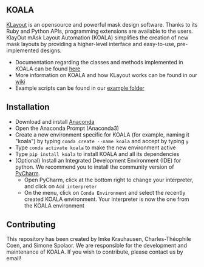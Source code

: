 ## KOALA
[KLayout](https://www.klayout.de/) is an opensource and powerful mask design software. Thanks to its Ruby and Python APIs, programming extensions are available to the users. KlayOut mAsk Layout Automation (KOALA) simplifies the creation of new mask layouts by providing a higher-level interface and easy-to-use, pre-implemented designs.

- Documentation regarding the classes and methods implemented in KOALA can be found [here](https://klayout-mask-layout-automation.readthedocs.io/en/latest/)
- More information on KOALA and how KLayout works can be found in our [wiki](https://gitlab.tue.nl/20210538/klayout-mask-layout-automation/-/wikis/)
- Example scripts can be found in our [example folder](https://gitlab.tue.nl/20210538/klayout-mask-layout-automation/-/tree/main/examples)

## Installation
- Download and install [Anaconda](https://www.anaconda.com/)
- Open the Anaconda Prompt (Anaconda3)
- Create a new environment specific for KOALA (for example, naming it "koala") by typing `conda create --name koala` and accept by typing `y`
- Type `conda activate koala` to make the new environment active
- Type `pip install koala` to install KOALA and all its dependencies
- (Optional) Install an Integrated Development Environment (IDE) for python. We recommend you to install the community version of [PyCharm](https://www.jetbrains.com/pycharm/download).
    - Open PyCharm, click at the bottom right to change your interpreter, and click on `Add interpreter`
    - On the menu, click on `Conda Environment` and select the recently created KOALA environment. Your interpreter is now the one from the KOALA environment

## Contributing
This repository has been created by Imke Krauhausen, Charles-Théophile Coen, and Simone Spolaor. We are responsible for the development and maintenance of KOALA. If you wish to contribute, please contact us by email!
